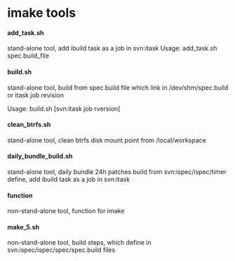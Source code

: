 imake tools
======

#### add_task.sh
stand-alone tool, add ibuild task as a job in svn:itask
Usage: add_task.sh spec.build_file

#### build.sh
stand-alone tool, build from spec.build file which link in /dev/shm/spec.build or itask job revision

Usage: build.sh [svn:itask job rversion]

#### clean_btrfs.sh
stand-alone tool, clean btrfs disk mount point from /local/workspace

#### daily_bundle_build.sh
stand-alone tool, daily bundle 24h patches build from svn:ispec/ispec/timer define, add ibuild task as a job in svn:itask

#### function
non-stand-alone tool, function for imake

#### make_5.sh
non-stand-alone tool, build steps, which define in svn:ispec/ispec/spec/spec.build files

